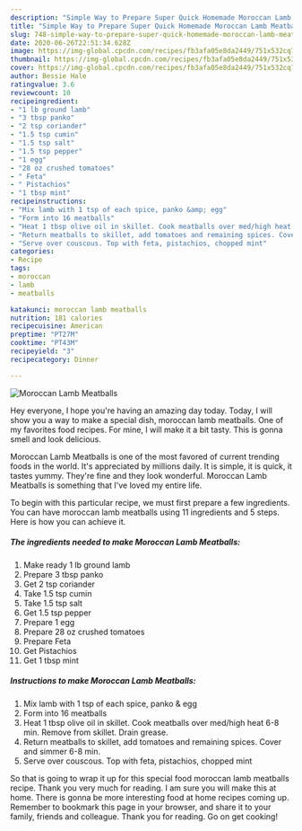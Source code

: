 ```yaml
---
description: "Simple Way to Prepare Super Quick Homemade Moroccan Lamb Meatballs"
title: "Simple Way to Prepare Super Quick Homemade Moroccan Lamb Meatballs"
slug: 748-simple-way-to-prepare-super-quick-homemade-moroccan-lamb-meatballs
date: 2020-06-26T22:51:34.628Z
image: https://img-global.cpcdn.com/recipes/fb3afa05e8da2449/751x532cq70/moroccan-lamb-meatballs-recipe-main-photo.jpg
thumbnail: https://img-global.cpcdn.com/recipes/fb3afa05e8da2449/751x532cq70/moroccan-lamb-meatballs-recipe-main-photo.jpg
cover: https://img-global.cpcdn.com/recipes/fb3afa05e8da2449/751x532cq70/moroccan-lamb-meatballs-recipe-main-photo.jpg
author: Bessie Hale
ratingvalue: 3.6
reviewcount: 10
recipeingredient:
- "1 lb ground lamb"
- "3 tbsp panko"
- "2 tsp coriander"
- "1.5 tsp cumin"
- "1.5 tsp salt"
- "1.5 tsp pepper"
- "1 egg"
- "28 oz crushed tomatoes"
- " Feta"
- " Pistachios"
- "1 tbsp mint"
recipeinstructions:
- "Mix lamb with 1 tsp of each spice, panko &amp; egg"
- "Form into 16 meatballs"
- "Heat 1 tbsp olive oil in skillet. Cook meatballs over med/high heat 6-8 min. Remove from skillet. Drain grease."
- "Return meatballs to skillet, add tomatoes and remaining spices. Cover and simmer 6-8 min."
- "Serve over couscous. Top with feta, pistachios, chopped mint"
categories:
- Recipe
tags:
- moroccan
- lamb
- meatballs

katakunci: moroccan lamb meatballs 
nutrition: 181 calories
recipecuisine: American
preptime: "PT27M"
cooktime: "PT43M"
recipeyield: "3"
recipecategory: Dinner

---
```



![Moroccan Lamb Meatballs](https://img-global.cpcdn.com/recipes/fb3afa05e8da2449/751x532cq70/moroccan-lamb-meatballs-recipe-main-photo.jpg)

Hey everyone, I hope you're having an amazing day today. Today, I will show you a way to make a special dish, moroccan lamb meatballs. One of my favorites food recipes. For mine, I will make it a bit tasty. This is gonna smell and look delicious.



Moroccan Lamb Meatballs is one of the most favored of current trending foods in the world. It's appreciated by millions daily. It is simple, it is quick, it tastes yummy. They're fine and they look wonderful. Moroccan Lamb Meatballs is something that I've loved my entire life.


To begin with this particular recipe, we must first prepare a few ingredients. You can have moroccan lamb meatballs using 11 ingredients and 5 steps. Here is how you can achieve it.

<!--inarticleads1-->

##### The ingredients needed to make Moroccan Lamb Meatballs:

1. Make ready 1 lb ground lamb
1. Prepare 3 tbsp panko
1. Get 2 tsp coriander
1. Take 1.5 tsp cumin
1. Take 1.5 tsp salt
1. Get 1.5 tsp pepper
1. Prepare 1 egg
1. Prepare 28 oz crushed tomatoes
1. Prepare  Feta
1. Get  Pistachios
1. Get 1 tbsp mint




<!--inarticleads2-->

##### Instructions to make Moroccan Lamb Meatballs:

1. Mix lamb with 1 tsp of each spice, panko &amp; egg
1. Form into 16 meatballs
1. Heat 1 tbsp olive oil in skillet. Cook meatballs over med/high heat 6-8 min. Remove from skillet. Drain grease.
1. Return meatballs to skillet, add tomatoes and remaining spices. Cover and simmer 6-8 min.
1. Serve over couscous. Top with feta, pistachios, chopped mint




So that is going to wrap it up for this special food moroccan lamb meatballs recipe. Thank you very much for reading. I am sure you will make this at home. There is gonna be more interesting food at home recipes coming up. Remember to bookmark this page in your browser, and share it to your family, friends and colleague. Thank you for reading. Go on get cooking!
